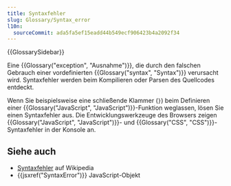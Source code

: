 ```yaml
---
title: Syntaxfehler
slug: Glossary/Syntax_error
l10n:
  sourceCommit: ada5fa5ef15eadd44b549ecf906423b4a2092f34
---
```


{{GlossarySidebar}}

Eine {{Glossary("exception", "Ausnahme")}}, die durch den falschen Gebrauch einer vordefinierten {{Glossary("syntax", "Syntax")}} verursacht wird. Syntaxfehler werden beim Kompilieren oder Parsen des Quellcodes entdeckt.

Wenn Sie beispielsweise eine schließende Klammer (`}`) beim Definieren einer {{Glossary("JavaScript", "JavaScript")}}-Funktion weglassen, lösen Sie einen Syntaxfehler aus. Die Entwicklungswerkzeuge des Browsers zeigen {{Glossary("JavaScript", "JavaScript")}}- und {{Glossary("CSS", "CSS")}}-Syntaxfehler in der Konsole an.

## Siehe auch

- [Syntaxfehler](https://en.wikipedia.org/wiki/Syntax_error) auf Wikipedia
- {{jsxref("SyntaxError")}} JavaScript-Objekt
